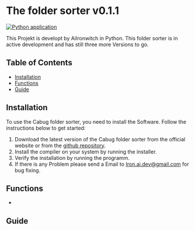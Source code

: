 # The folder sorter v0.1.1

[![Python application](https://github.com/AIIrondev/Folder-sorter/actions/workflows/main.yml/badge.svg)](https://github.com/AIIrondev/Folder-sorter/actions/workflows/main.yml)

This Projekt is developt by AiIronwitch in Python.
This folder sorter is in active development and has still three more Versions to go.

## Table of Contents

- [Installation](#installation)
- [Functions](#functions)
- [Guide](#guide)

## Installation

To use the Cabug folder sorter, you need to install the Software. Follow the instructions below to get started:

1. Download the latest version of the Cabug folder sorter from the official website or from the [github repository](https://github.com/AIIrondev/Folder-sorter/releases).
2. Install the compiler on your system by running the installer.
3. Verify the installation by running the programm.
4. If there is any Problem please send a Email to <Iron.ai.dev@gmail.com> for bug fixing.

## Functions

- 

## Guide
